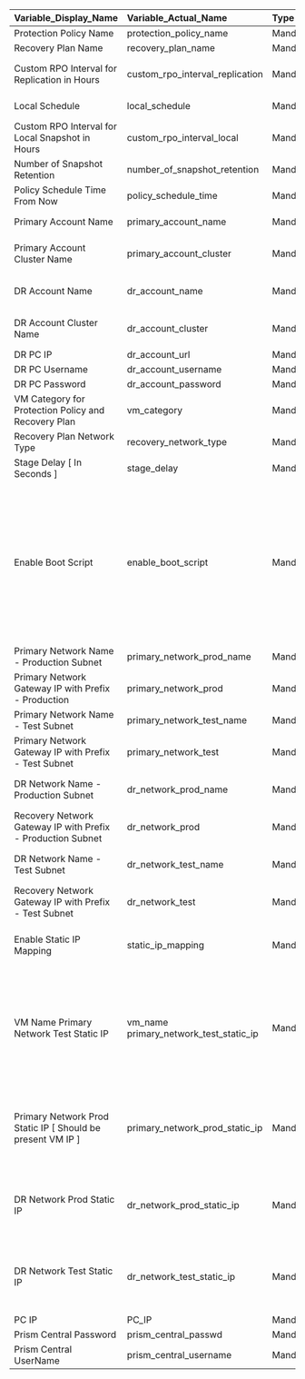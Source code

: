 
| Variable_Display_Name    | Variable_Actual_Name        | Type       | Description |
| :---------------------  | :-------------------------- | :--------- | :---------- |
| Protection Policy Name | protection_policy_name  | Mandatory  | Name of protection policy.  |
| Recovery Plan Name  | recovery_plan_name  | Mandatory  | Name of Recovery plan.  |
| Custom RPO Interval for Replication in Hours  | custom_rpo_interval_replication  | Mandatory  | Replication time frequencey to replicate VM snapshots from source to destination. Default Value is 1.   |
| Local Schedule  | local_schedule  | Mandatory  | Local RPO schedule to keep snapshots of VM locally.  |
| Custom RPO Interval for Local Snapshot in Hours  | custom_rpo_interval_local  | Mandatory  | Default Value is 1, Should be >= 1 for "Local Schedule = True".  |
| Number of Snapshot Retention   | number_of_snapshot_retention  | Mandatory  | How many snapshots should be retained. It will retain number of latest snapshots.  |
| Policy Schedule Time From Now  | policy_schedule_time  | Mandatory  | Can schedule policy / start protecting VMs after certain time provided.  |
| Primary Account Name  | primary_account_name  | Mandatory  | Name of Calm Account at Production PC. I.E. :- NTNX_LOCAL_AZ.  |
| Primary Account Cluster Name  | primary_account_cluster  | Mandatory  | Cluster name for policy and recovery plan schedule. This cluster should be present in provided Calm Account.  |
| DR Account Name  | dr_account_name  | Mandatory  | This Runbook will create Calm Account of DR PC on production PC with this provided name.  |
| DR Account Cluster Name  | dr_account_cluster  | Mandatory  | Cluster name for policy and recovery plan schedule. This cluster should be present at DR PC.  |
| DR PC IP  | dr_account_url  | Mandatory  | DR Prism Central IP address.  |
| DR PC Username  | dr_account_username  | Mandatory  | DR Prism Central username.  |
| DR PC Password  | dr_account_password  | Mandatory  | DR Prism Central Password.  |
| VM Category for Protection Policy and Recovery Plan  | vm_category  | Mandatory  | It will protect VMs depending upon categories. You will need to provide category names in json format.  |
| Recovery Plan Network Type  | recovery_network_type  | Mandatory  | Need to choose from two type : stretched, non-stretched.  |
| Stage Delay [ In Seconds ]  | stage_delay  | Mandatory  | Delay between stages / boot order for recovery plan.  |
| Enable Boot Script   | enable_boot_script  | Mandatory  | User can provide boot script to each VM. Whenever recovery plan executes this boot script will run on those VMs which have boot scripts available on below path :- for Linux - production --> /usr/local/sbin/production_vm_recovery   Linux - Test --> /usr/local/sbin/test_vm_recovery,  and for Windows - Production --> (Relative to Nutanix directory in Program Files)/scripts/production/vm_recovery.bat Windows - Test --> (Relative to Nutanix directory in Program Files)/scripts/test/vm_recovery.bat  |
| Primary Network Name - Production Subnet  | primary_network_prod_name  | Mandatory  | Primary subnet name at production PC for recovery plan.  |
| Primary Network Gateway IP with Prefix - Production  | primary_network_prod  | Mandatory  | Gateway IP with network prefix of "Primary Network Name - Production Subnet" for recovery plan.  |
| Primary Network Name - Test Subnet  | primary_network_test_name  | Mandatory  | Test subnet name at production PC for recovery plan.  |
| Primary Network Gateway IP with Prefix - Test Subnet  | primary_network_test  | Mandatory  | Gateway IP with network prefix of "Primary Network Name - Test Subnet" for recovery plan.  |
| DR Network Name - Production Subnet  | dr_network_prod_name  | Mandatory  | Primary subnet name at DR PC for recovery plan. VM will be recoverd at DR site on this network for actual disaster.  |
| Recovery Network Gateway IP with Prefix - Production Subnet  | dr_network_prod  | Mandatory  | Gateway IP with network prefix of "Recovery Network Name - Production Subnet" for recovery plan.  |
| DR Network Name - Test Subnet  | dr_network_test_name  | Mandatory  | Test subnet name at DR PC for recovery plan. VM will be recoverd at DR site on this network while testing disaster.  |
| Recovery Network Gateway IP with Prefix - Test Subnet  | dr_network_test  | Mandatory  | Gateway IP with network prefix of "Recovery Network Name - Test Subnet" for recovery plan.  |
| Enable Static IP Mapping   | static_ip_mapping  | Mandatory  | User can assign static IP's to VMs at production / Recovery networks. If user need to provide static IP mapping to any of the VM choose True.  |
| VM Name Primary Network Test Static IP  | vm_name primary_network_test_static_ip | Mandatory  | Default Value is "NA". User Can provide multiple VM Names qama separated. IE. :- VM1, VM2. Also user needs to provide Number of static IP's of VM. Default Value is "NA". User Need to provide test IP at Production site for Number of VM's in  "VM Name" qama separated. IE. :- 10.1.1.3, 10.1.1.6. First IP will gets map to first VM1 and second IP will get maps to VM2 and likewise.  |
| Primary Network Prod Static IP [ Should be present VM IP ]  | primary_network_prod_static_ip | Mandatory  | Default Value is "NA". User Need to provide Current IP of VM at Production site for Number of VM's in  "VM Name" qama separated. IE. :- 10.1.1.3, 10.1.1.6. First IP will gets map to first VM1 and second IP will get maps to VM2 and likewise.  |
| DR Network Prod Static IP  | dr_network_prod_static_ip  | Mandatory  | Default Value is "NA". User Need to provide DR Production Network IP  for Number of VM's in  "VM Name" qama separated. IE. :- 10.1.1.3, 10.1.1.6. First IP will gets map to first VM1 and second IP will get maps to VM2 and likewise.  |
| DR Network Test Static IP  | dr_network_test_static_ip  | Mandatory  | Default Value is "NA". User Need to provide DR Test Network IP  for Number of VM's in  "VM Name" qama separated. IE. :- 10.1.1.3, 10.1.1.6. First IP will gets map to first VM1 and second IP will get maps to VM2 and likewise.  |
| PC IP  | PC_IP  | Mandatory  | Production Prism Central IP address.  |
| Prism Central Password  | prism_central_passwd  | Mandatory  | Production Prism Central Password.  |
| Prism Central UserName  | prism_central_username  | Mandatory  | Production Prism Central Username.  |
